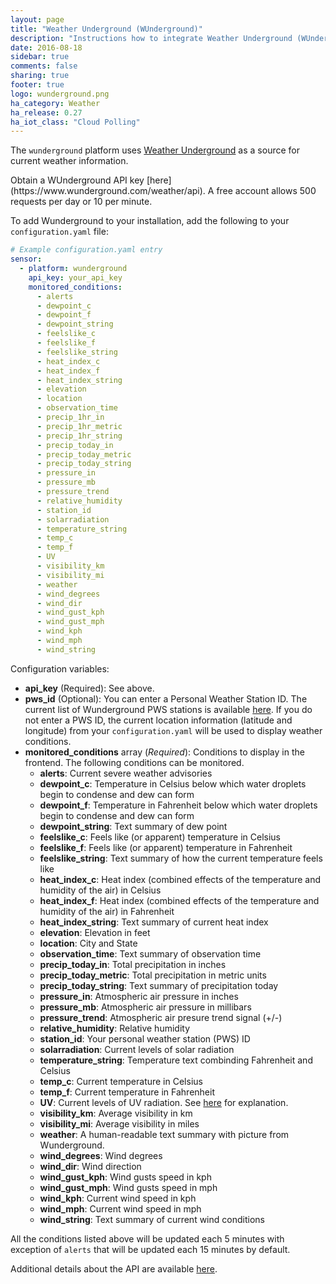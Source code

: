 ```yaml
---
layout: page
title: "Weather Underground (WUnderground)"
description: "Instructions how to integrate Weather Underground (WUnderground) Weather within Home Assistant."
date: 2016-08-18
sidebar: true
comments: false
sharing: true
footer: true
logo: wunderground.png
ha_category: Weather
ha_release: 0.27
ha_iot_class: "Cloud Polling"
---
```



The `wunderground` platform uses [Weather Underground](http://www.wunderground.com) as a source for current weather information. 

<p class='note warning'>
Obtain a WUnderground API key [here](https://www.wunderground.com/weather/api). A free account allows 500 requests per day or 10 per minute.
</p>

To add Wunderground to your installation, add the following to your `configuration.yaml` file:

```yaml
# Example configuration.yaml entry
sensor:
  - platform: wunderground
    api_key: your_api_key
    monitored_conditions:
      - alerts
      - dewpoint_c
      - dewpoint_f
      - dewpoint_string
      - feelslike_c
      - feelslike_f
      - feelslike_string
      - heat_index_c
      - heat_index_f
      - heat_index_string
      - elevation
      - location
      - observation_time
      - precip_1hr_in
      - precip_1hr_metric
      - precip_1hr_string
      - precip_today_in
      - precip_today_metric
      - precip_today_string
      - pressure_in
      - pressure_mb
      - pressure_trend
      - relative_humidity
      - station_id
      - solarradiation
      - temperature_string
      - temp_c
      - temp_f
      - UV
      - visibility_km
      - visibility_mi
      - weather
      - wind_degrees
      - wind_dir
      - wind_gust_kph
      - wind_gust_mph
      - wind_kph
      - wind_mph
      - wind_string

```

Configuration variables:
- **api_key** (Required): See above.
- **pws_id** (Optional): You can enter a Personal Weather Station ID. The current list of Wunderground PWS stations is available [here](https://www.wunderground.com/weatherstation/ListStations.asp). If you do not enter a PWS ID, the current location information (latitude and longitude) from your `configuration.yaml` will be used to display weather conditions. 
- **monitored_conditions** array (*Required*): Conditions to display in the frontend. The following conditions can be monitored.
  - **alerts**: Current severe weather advisories
  - **dewpoint_c**: Temperature in Celsius below which water droplets begin to condense and dew can form
  - **dewpoint_f**: Temperature in Fahrenheit below which water droplets begin to condense and dew can form
  - **dewpoint_string**: Text summary of dew point
  - **feelslike_c**: Feels like (or apparent) temperature in Celsius
  - **feelslike_f**: Feels like (or apparent) temperature in Fahrenheit
  - **feelslike_string**: Text summary of how the current temperature feels like
  - **heat_index_c**: Heat index (combined effects of the temperature and humidity of the air) in Celsius
  - **heat_index_f**: Heat index (combined effects of the temperature and humidity of the air) in Fahrenheit
  - **heat_index_string**: Text summary of current heat index
  - **elevation**: Elevation in feet
  - **location**: City and State
  - **observation_time**: Text summary of observation time
  - **precip_today_in**: Total precipitation in inches
  - **precip_today_metric**: Total precipitation in metric units
  - **precip_today_string**: Text summary of precipitation today
  - **pressure_in**: Atmospheric air pressure in inches
  - **pressure_mb**: Atmospheric air pressure in millibars
  - **pressure_trend**: Atmospheric air presure trend signal (+/-)
  - **relative_humidity**: Relative humidity
  - **station_id**: Your personal weather station (PWS) ID
  - **solarradiation**: Current levels of solar radiation
  - **temperature_string**: Temperature text combinding Fahrenheit and Celsius
  - **temp_c**: Current temperature in Celsius
  - **temp_f**: Current temperature in Fahrenheit
  - **UV**: Current levels of UV radiation. See [here](https://www.wunderground.com/resources/health/uvindex.asp) for explanation.
  - **visibility_km**: Average visibility in km
  - **visibility_mi**: Average visibility in miles
  - **weather**: A human-readable text summary with picture from Wunderground.
  - **wind_degrees**: Wind degrees
  - **wind_dir**: Wind direction
  - **wind_gust_kph**: Wind gusts speed in kph
  - **wind_gust_mph**: Wind gusts speed in mph
  - **wind_kph**: Current wind speed in kph
  - **wind_mph**: Current wind speed in mph
  - **wind_string**: Text summary of current wind conditions

All the conditions listed above will be updated each 5 minutes with exception of `alerts` that will be updated each 15 minutes by default.

Additional details about the API are available [here](https://www.wunderground.com/weather/api/d/docs).

